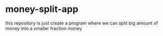 # money-split-app
this repository is just create a program where we can split big amount of money into a smaller fraction money
